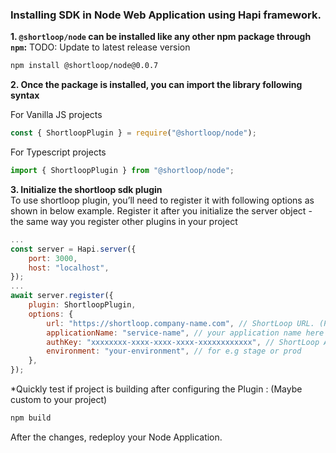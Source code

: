 ### Installing SDK in **Node**  Web Application using Hapi framework.

**1. `@shortloop/node` can be installed like any other npm package through `npm`:**
TODO: Update to latest release version
```bash
npm install @shortloop/node@0.0.7
```

**2. Once the package is installed, you can import the library following syntax**

For Vanilla JS projects
```js
const { ShortloopPlugin } = require("@shortloop/node");
```

For Typescript projects
```js
import { ShortloopPlugin } from "@shortloop/node";
```

**3. Initialize the shortloop sdk plugin**  
To use shortloop plugin, you’ll need to register it with following options as shown in below example. Register it after you initialize the server object - the same way you register other plugins in your project 
```js
...
const server = Hapi.server({
    port: 3000,
    host: "localhost",
});
...
await server.register({
    plugin: ShortloopPlugin,
    options: {
        url: "https://shortloop.company-name.com", // ShortLoop URL. (Provided by ShortLoop team.)
        applicationName: "service-name", // your application name here
        authKey: "xxxxxxxx-xxxx-xxxx-xxxx-xxxxxxxxxxxx", // ShortLoop Auth Key. (Provided by ShortLoop team.)
        environment: "your-environment", // for e.g stage or prod
    },
});
```

*Quickly test if project is building after configuring the Plugin :  (Maybe custom to your project)

```bash
npm build
```

After the changes, redeploy your Node Application.
